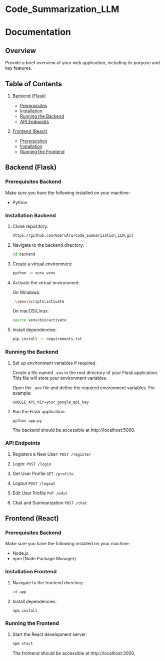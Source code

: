 # Code_Summarization_LLM

# Documentation

## Overview
Provide a brief overview of your web application, including its purpose and key features.

## Table of Contents
1. [Backend (Flask)](#backend-flask)
   - [Prerequisites](#prerequisites-backend)
   - [Installation](#installation-backend)
   - [Running the Backend](#running-the-backend)
   - [API Endpoints](#api-endpoints)

2. [Frontend (React)](#frontend-react)
   - [Prerequisites](#prerequisites-frontend)
   - [Installation](#installation-frontend)
   - [Running the Frontend](#running-the-frontend)

## Backend (Flask)

### Prerequisites Backend
Make sure you have the following installed on your machine:
- Python

### Installation Backend
1. Clone repository:

   ```bash
   https://github.com/GabruAru/Code_Summarization_LLM.git
   ``````
2. Navigate to the backend directory:

    ```bash
    cd backend
    ```
3. Create a virtual environment:    

    ```bash
    python -m venv venv
    ```
4.  Activate the virtual environment:

    On Windows:
    ```bash
    .\venv\Scripts\activate
    ```
    
     On macOS/Linux:
     ```bash
     source venv/bin/activate
     ```
5. Install dependencies:
   ```bash
   pip install -r requirements.txt
   ```
   
### Running the Backend  

1. Set up environment variables if required.
   
   Create a file named `.env` in the root directory of your Flask application. This file will      store your environment variables.

   Open the `.env` file and define the required environment variables. For example:

   ```env
   GOOGLE_API_KEY=your_google_api_key
   ```
2. Run the Flask application:

   ```bash
   python app.py
   ```
   The backend should be accessible at http://localhost:5000.

### API Endpoints

1.  Registers a New User: `POST /register`

2.  Login: `POST /login`

3.  Get User Profile `GET /profile`

4.  Logout `POST /logout`

5.  Edit User Profile `PUT /edit`

6.  Chat and Summarization `POST /chat`

## Frontend (React)

### Prerequisites Backend
Make sure you have the following installed on your machine:
- Node.js
- npm (Node Package Manager)

### Installation Frontend
1. Navigate to the frontend directory:
   ```bash
   cd app
   ```
2. Install dependencies:
   ```bash
   npm install
   ```   

### Running the Frontend 
1. Start the React development server:
   ```bash
   npm start
   ```
   The frontend should be accessible at http://localhost:3000.
